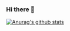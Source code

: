 ### Hi there 👋


[![Anurag's github stats](https://github-readme-stats.vercel.app/api?username=fabio-morais)](https://github.com/anuraghazra/github-readme-stats)


<!--
**Fabio-Morais/fabio-morais** is a ✨ _special_ ✨ repository because its `README.md` (this file) appears on your GitHub profile.

Here are some ideas to get you started:

- 🔭 I’m currently working on ...
- 🌱 I’m currently learning ...
- 👯 I’m looking to collaborate on ...
- 🤔 I’m looking for help with ...
- 💬 Ask me about ...
- 📫 How to reach me: ...
- 😄 Pronouns: ...
- ⚡ Fun fact: ...
-->
